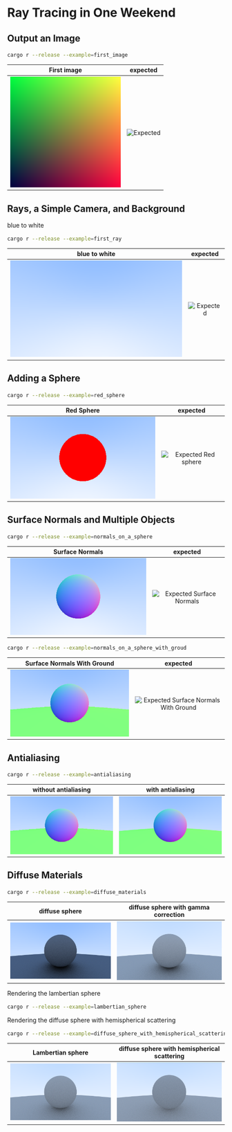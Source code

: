 # Ray Tracing in One Weekend

## Output an Image

```bash
cargo r --release --example=first_image 
```

First image                     |  expected
:-------------------------:|:----------------------------------:
![first image ](images/first_image.png) |  ![Expected ](https://raytracing.github.io/images/img-1.01-first-ppm-image.png)

## Rays, a Simple Camera, and Background

blue to white

```bash
cargo r --release --example=first_ray
```

blue to white                  |  expected
:-------------------------:|:---------:
![blue to white  ](images/first_ray.png) |  ![Expected](https://raytracing.github.io/images/img-1.02-blue-to-white.png)

## Adding a Sphere

```bash
cargo r --release --example=red_sphere
```

Red Sphere                    |  expected
:-------------------------:|:---------:
![Red Sphere ](images/red_sphere.png) |  ![Expected Red sphere](https://raytracing.github.io/images/img-1.03-red-sphere.png)

## Surface Normals and Multiple Objects

```bash
cargo r --release --example=normals_on_a_sphere
```

Surface Normals                     |  expected
:----------------------------------------------------------:|:---------------------------------------------------------------------------------------------------:
![Surface Normals](images/normal_on_sphere.png) |  ![Expected Surface Normals](https://raytracing.github.io/images/img-1.04-normals-sphere.png)

```bash
cargo r --release --example=normals_on_a_sphere_with_groud
```

Surface Normals With Ground                     |  expected
:-------------------------:|:---------:
![Surface Normals With Ground ](images/normal_on_sphere_with_ground.png) |  ![Expected Surface Normals With Ground](https://raytracing.github.io/images/img-1.05-normals-sphere-ground.png)

## Antialiasing

```bash
cargo r --release --example=antialiasing
```

without antialiasing         |  with antialiasing
:-------------------------:|:---------:
![without antialiasing](images/normal_on_sphere_with_ground.png) |  ![antialiasing](images/antialiasing.png)

## Diffuse Materials

```bash
cargo r --release --example=diffuse_materials
```

diffuse sphere         |  diffuse sphere with gamma correction
:-------------------------:|:---------:
![diffuse sphere](images/diffuse_material.png) |  ![antialiasing](images/diffuse_material_with_gamma.png)

Rendering the lambertian sphere

```bash
cargo r --release --example=lambertian_sphere
```

Rendering the diffuse sphere with hemispherical scattering

```bash
cargo r --release --example=diffuse_sphere_with_hemispherical_scattering 
```

|Lambertian sphere| diffuse sphere with hemispherical scattering|
:-------------------------:|:-------:|
![ Lambertian sphere](images/lambertian_shpere.png) | ![diffuse spheres with hemispherical scattering](images/diffuse_sphere_with_hemispherical_scattering.png)
